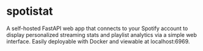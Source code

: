 # spotistat
A self-hosted FastAPI web app that connects to your Spotify account to display personalized streaming stats and playlist analytics via a simple web interface. Easily deployable with Docker and viewable at localhost:6969.
